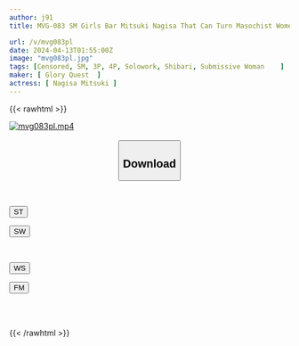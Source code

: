 ```yaml
---
author: j91
title: MVG-083 SM Girls Bar Mitsuki Nagisa That Can Turn Masochist Women Into Sex Slaves

url: /v/mvg083pl
date: 2024-04-13T01:55:00Z
image: "mvg083pl.jpg"
tags: [Censored, SM, 3P, 4P, Solowork, Shibari, Submissive Woman	]
maker: [ Glory Quest  ]
actress: [ Nagisa Mitsuki ]
---
```



{{< rawhtml >}}

<div class="video" data-videoid="7BRXwQ0KebIB23">
    <a href="javascript:;">
        <img src="/v/mvg083pl/mvg083pl.jpg" width="WIDTH" height="HEIGHT" alt="mvg083pl.mp4" loading="lazy">
    </a>
</div>

<script type="text/javascript" src="https://j91.asia/asset/on-demand-st.js"></script>

<br>
  <link rel="stylesheet" href="https://j91.asia/asset/bs5.css">
  
  <center>
  <button class="btn btn-primary" type="button" data-bs-toggle="collapse" data-bs-target=".multi-collapse" aria-expanded="false" aria-controls="multiCollapseExample1 multiCollapseExample2"><h2>Download</h2></button></center>
</p>
<div class="row">
  <div class="col">
    <div class="collapse multi-collapse" id="multiCollapseExample1">
      <div class="card card-body">
	      	      <br>
<div class="buttons">  
<p><a href="https://streamtape.to/v/7BRXwQ0KebIB23" target="_blank"><button class="btn-hover color-3"><i class="fa fa-download"></i> ST</button></a></p>
<p><a href="https://asnwish.com/z8rkziwhkmgc" target="_blank"><button class="btn-hover color-2"><i class="fa fa-download"></i> SW</button></a></p></div>
    </div>
  </div>
</div>
  <div class="col">
    <div class="collapse multi-collapse" id="multiCollapseExample2">
      <div class="card card-body">
	      <br>
<div class="buttons">
<p><a href="https://wolfstream.tv/hmjcqrq1m7bz"><button class="btn-hover color-9"><i class="fa fa-download"></i> WS</button></a></p>
<p><a href="https://filemoon.sx/d/b0c1bl3kg5m3"><button class="btn-hover color-8"><i class="fa fa-download"></i> FM</button></a></p></div>
<br><br>
      </div>
    </div>
  </div>
</div>

{{< /rawhtml >}}